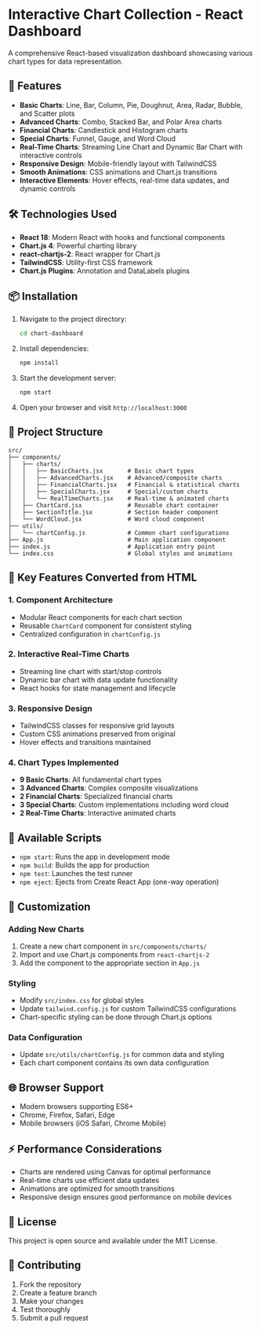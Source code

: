 # Interactive Chart Collection - React Dashboard

A comprehensive React-based visualization dashboard showcasing various chart types for data representation. 

## 🚀 Features

- **Basic Charts**: Line, Bar, Column, Pie, Doughnut, Area, Radar, Bubble, and Scatter plots
- **Advanced Charts**: Combo, Stacked Bar, and Polar Area charts
- **Financial Charts**: Candlestick and Histogram charts
- **Special Charts**: Funnel, Gauge, and Word Cloud
- **Real-Time Charts**: Streaming Line Chart and Dynamic Bar Chart with interactive controls
- **Responsive Design**: Mobile-friendly layout with TailwindCSS
- **Smooth Animations**: CSS animations and Chart.js transitions
- **Interactive Elements**: Hover effects, real-time data updates, and dynamic controls

## 🛠 Technologies Used

- **React 18**: Modern React with hooks and functional components
- **Chart.js 4**: Powerful charting library
- **react-chartjs-2**: React wrapper for Chart.js
- **TailwindCSS**: Utility-first CSS framework
- **Chart.js Plugins**: Annotation and DataLabels plugins

## 📦 Installation

1. Navigate to the project directory:
   ```bash
   cd chart-dashboard
   ```

2. Install dependencies:
   ```bash
   npm install
   ```

3. Start the development server:
   ```bash
   npm start
   ```

4. Open your browser and visit `http://localhost:3000`

## 📁 Project Structure

```
src/
├── components/
│   ├── charts/
│   │   ├── BasicCharts.jsx       # Basic chart types
│   │   ├── AdvancedCharts.jsx    # Advanced/composite charts
│   │   ├── FinancialCharts.jsx   # Financial & statistical charts
│   │   ├── SpecialCharts.jsx     # Special/custom charts
│   │   └── RealTimeCharts.jsx    # Real-time & animated charts
│   ├── ChartCard.jsx             # Reusable chart container
│   ├── SectionTitle.jsx          # Section header component
│   └── WordCloud.jsx             # Word cloud component
├── utils/
│   └── chartConfig.js            # Common chart configurations
├── App.js                        # Main application component
├── index.js                      # Application entry point
└── index.css                     # Global styles and animations
```

## 🎯 Key Features Converted from HTML

### 1. Component Architecture
- Modular React components for each chart section
- Reusable `ChartCard` component for consistent styling
- Centralized configuration in `chartConfig.js`

### 2. Interactive Real-Time Charts
- Streaming line chart with start/stop controls
- Dynamic bar chart with data update functionality
- React hooks for state management and lifecycle

### 3. Responsive Design
- TailwindCSS classes for responsive grid layouts
- Custom CSS animations preserved from original
- Hover effects and transitions maintained

### 4. Chart Types Implemented
- **9 Basic Charts**: All fundamental chart types
- **3 Advanced Charts**: Complex composite visualizations
- **2 Financial Charts**: Specialized financial charts
- **3 Special Charts**: Custom implementations including word cloud
- **2 Real-Time Charts**: Interactive animated charts

## 🔧 Available Scripts

- `npm start`: Runs the app in development mode
- `npm build`: Builds the app for production
- `npm test`: Launches the test runner
- `npm eject`: Ejects from Create React App (one-way operation)

## 🎨 Customization

### Adding New Charts
1. Create a new chart component in `src/components/charts/`
2. Import and use Chart.js components from `react-chartjs-2`
3. Add the component to the appropriate section in `App.js`

### Styling
- Modify `src/index.css` for global styles
- Update `tailwind.config.js` for custom TailwindCSS configurations
- Chart-specific styling can be done through Chart.js options

### Data Configuration
- Update `src/utils/chartConfig.js` for common data and styling
- Each chart component contains its own data configuration

## 🌐 Browser Support

- Modern browsers supporting ES6+
- Chrome, Firefox, Safari, Edge
- Mobile browsers (iOS Safari, Chrome Mobile)

## ⚡ Performance Considerations

- Charts are rendered using Canvas for optimal performance
- Real-time charts use efficient data updates
- Animations are optimized for smooth transitions
- Responsive design ensures good performance on mobile devices

## 📄 License

This project is open source and available under the MIT License.

## 🤝 Contributing

1. Fork the repository
2. Create a feature branch
3. Make your changes
4. Test thoroughly
5. Submit a pull request




